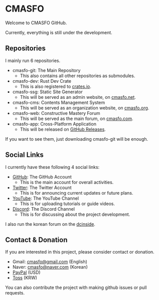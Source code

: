 
# CMASFO

Welcome to CMASFO GitHub.

Currently, everything is still under the development.

## Repositories

I mainly run 6 repositories.

* cmasfo-git: The Main Repository
  * This also contains all other repositories as submodules.
* cmasfo-dev: Rust Dev Crate
  * This is also registered to [crates.io](https://crates.io/crates/cmasfo-dev).
* cmasfo-ssg: Static Site Generator
  * This will be served as an admin website, on [cmasfo.net](https://cmasfo.net).
* cmasfo-cms: Contents Management System
  * This will be served as an organization website, on [cmasfo.org](https://cmasfo.org).
* cmasfo-web: Constructive Mastery Forum
  * This will be served as the main forum, on [cmasfo.com](https://cmasfo.com).
* cmasfo-app: Cross-Platform Application
  * This will be released on [GitHub Releases](https://github.com/cmasfo-github/cmasfo-app/releases).

If you want to see them, just downloading cmasfo-git will be enough.

## Social Links

I currently have these following 4 social links:

* [GitHub](https://github.com/cmasfo-github): The GitHub Account
  * This is the main account for overall activities.
* [Twitter](https://twitter.com/cmasfo): The Twitter Account
  * This is for announcing current updates or future plans.
* [YouTube](https://youtube.com/@cmasfo): The YouTube Channel
  * This is for uploading tutorials or guide videos.
* [Discord](https://discord.gg/CBmrstKXth): The Discord Channel
  * This is for discussing about the project development.

I also run the korean forum on the [dcinside](https://gall.dcinside.com/mini/board/lists?id=website).

## Contact & Donation

If you are interested in this project, please consider contact or donation.

* Gmail: cmasfo@gmail.com (English)
* Naver: cmasfo@naver.com (Korean)
* [PayPal](https://paypal.me/cmasfopaypal) (USD)
* [Toss](https://toss.me/cmasfo) (KRW)

You can also contribute the project with making github issues or pull requests.

